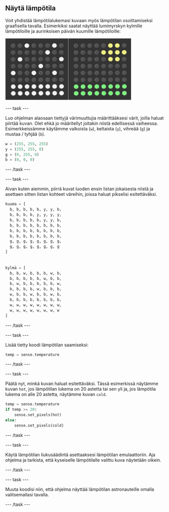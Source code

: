## Näytä lämpötila

Voit yhdistää lämpötilalukemasi kuvaan myös lämpötilan osoittamiseksi graafisella tavalla. Esimerkiksi saatat näyttää lumimyrskyn kylmille lämpötiloille ja aurinkoisen päivän kuumille lämpötiloille:

![Kuuma ja kylmä](images/hot-and-cold.png)

\--- task \---

Luo ohjelman alaosaan tiettyjä värimuuttujia määrittääksesi värit, joilla haluat piirtää kuvan. Olet ehkä jo määritellyt joitakin niistä edellisessä vaiheessa. Esimerkkeissämme käytämme valkoista (`w`), keltaista (`y`), vihreää (`g`) ja mustaa / tyhjää (`b`).

```python
w = (255, 255, 255)
y = (255, 255, 0)
g = (0, 255, 0)
b = (0, 0, 0)
```

\--- /task \---

\--- task \---

Aivan kuten aiemmin, piirrä kuvat luoden ensin listan jokaisesta niistä ja asettaen sitten listan kohteet väreihin, joissa haluat pikselisi esitettäväksi.

```python
kuuma = [
  b, b, b, b, b, y, y, b,
  b, b, b, b, y, y, y, y,
  b, b, b, b, b, y, y, b,
  b, b, b, b, b, b, b, b,
  b, b, b, b, b, b, b, b,
  b, b, b, b, b, b, b, b,
  g, g, g, g, g, g, g, g,
  g, g, g, g, g, g, g, g
]


kylmä = [
  b, b, w, b, b, b, w, b,
  b, b, b, b, b, w, b, b,
  b, w, b, b, b, b, b, w,
  b, b, b, b, w, b, b, b,
  w, b, b, w, b, b, w, b,
  b, b, b, b, b, b, b, b,
  w, w, w, w, w, w, w, w,
  w, w, w, w, w, w, w, w
]
```

\--- /task \---

\--- task \---

Lisää tietty koodi lämpötilan saamiseksi:

```python
temp = sense.temperature
```

\--- /task \---

\--- task \---

Päätä nyt, minkä kuvan haluat esitettäväksi. Tässä esimerkissä näytämme kuvan `hot`, jos lämpötilan lukema on 20 astetta tai sen yli ja, jos lämpötila lukema on alle 20 astetta, näytämme kuvan `cold`.

```python
temp = sense.temperature
if temp >= 20:
    sense.set_pixels(hot)
else:
    sense.set_pixels(cold)
```

\--- /task \---

\--- task \---

Käytä lämpötilan liukusäädintä asettaaksesi lämpötilan emulaattoriin. Aja ohjelma ja tarkista, että kyseiselle lämpötilalle valittu kuva näytetään oikein.

\--- /task \---

\--- task \---

Muuta koodisi niin, että ohjelma näyttää lämpötilan astronauteille omalla valitsemallasi tavalla.

\--- /task \---